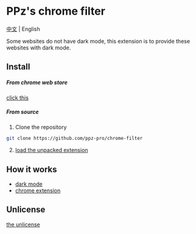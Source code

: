 # PPz's chrome filter
[中文](./readme.zh-cn.md) | English

Some websites do not have dark mode, this extension is to provide these websites with dark mode.

## Install
##### From chrome web store
[click this](https://chromewebstore.google.com/detail/hijebeohkblbdbfmmllpfgneocfhmlao)

##### From source
1. Clone the repository
``` bash
git clone https://github.com/ppz-pro/chrome-filter
```

2. [load the unpacked extension](https://developer.chrome.com/docs/extensions/mv3/getstarted/development-basics/#load-unpacked)

## How it works
+ [dark mode](https://developer.mozilla.org/en-US/docs/Web/CSS/filter)
+ [chrome extension](https://developer.chrome.com/docs/webstore/)

## Unlicense
[the unlicense](https://unlicense.org)
